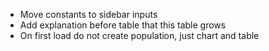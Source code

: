 * Move constants to sidebar inputs
* Add explanation before table that this table grows
* On first load do not create population, just chart and table